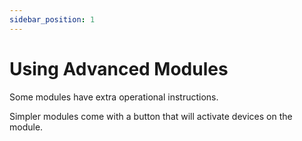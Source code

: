 ```yaml
---
sidebar_position: 1
---
```


# Using Advanced Modules

Some modules have extra operational instructions.

Simpler modules come with a button that will activate devices on the module.
